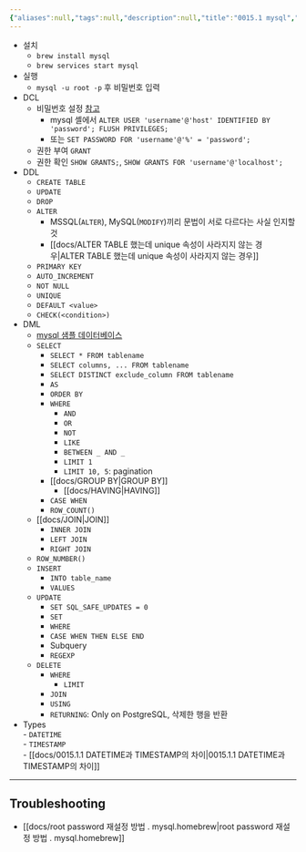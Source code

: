 ```yaml
---
{"aliases":null,"tags":null,"description":null,"title":"0015.1 mysql","created":"2024-03-12T11:04:11","updated":"2024-06-07T16:42:21","dg-publish":true,"permalink":"/docs/0015.1 mysql/","dgPassFrontmatter":true}
---
```


- 설치
	- `brew install mysql`
	- `brew services start mysql`
- 실행
	- `mysql -u root -p` 후 비밀번호 입력
- DCL
	- 비밀번호 설정 [참고](https://jjeongil.tistory.com/1484)
		- mysql 셸에서 `ALTER USER 'username'@'host' IDENTIFIED BY 'password'; FLUSH PRIVILEGES;`
		- 또는 `SET PASSWORD FOR 'username'@'%' = 'password';`
	- 권한 부여 `GRANT`
	- 권한 확인 `SHOW GRANTS;`, `SHOW GRANTS FOR 'username'@'localhost';`
- DDL
	- `CREATE TABLE`
	- `UPDATE`
	- `DROP`
	- `ALTER`
		- MSSQL(`ALTER`), MySQL(`MODIFY`)끼리 문법이 서로 다르다는 사실 인지할 것
		- [[docs/ALTER TABLE 했는데 unique 속성이 사라지지 않는 경우\|ALTER TABLE 했는데 unique 속성이 사라지지 않는 경우]]
	- `PRIMARY KEY`
	- `AUTO_INCREMENT`
	- `NOT NULL`
	- `UNIQUE`
	- `DEFAULT <value>`
	- `CHECK(<condition>)`
- DML
	- [mysql 샘플 데이터베이스](https://www.mysqltutorial.org/mysql-sample-database.aspx)
	- `SELECT`
		- `SELECT * FROM tablename`
		- `SELECT columns, ... FROM tablename`
		-  `SELECT DISTINCT exclude_column FROM tablename`
		- `AS`
		- `ORDER BY`
		- `WHERE`
			- `AND`
			- `OR`
			- `NOT`
			- `LIKE`
			- `BETWEEN _ AND _`
			- `LIMIT 1`
			- `LIMIT 10, 5`: pagination
		- [[docs/GROUP BY\|GROUP BY]]
			- [[docs/HAVING\|HAVING]]
		 - `CASE WHEN`
		 - `ROW_COUNT()`
	 - [[docs/JOIN\|JOIN]]
		 - `INNER JOIN`
		 - `LEFT JOIN`
		 - `RIGHT JOIN`
	 - `ROW_NUMBER()`
	- `INSERT`
		- `INTO table_name`
		- `VALUES`
	- `UPDATE`
		- `SET SQL_SAFE_UPDATES = 0`
		- `SET`
		- `WHERE`
		- `CASE WHEN THEN ELSE END`
		- Subquery
		- `REGEXP`
	- `DELETE`
		- `WHERE`
			- `LIMIT`
		- `JOIN`
		- `USING`
		- `RETURNING`: Only on PostgreSQL, 삭제한 행을 반환
- Types  
		- `DATETIME`  
		- `TIMESTAMP`  
		- [[docs/0015.1.1 DATETIME과 TIMESTAMP의 차이\|0015.1.1 DATETIME과 TIMESTAMP의 차이]]

---

## Troubleshooting

- [[docs/root password 재설정 방법 . mysql.homebrew\|root password 재설정 방법 . mysql.homebrew]]
